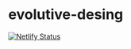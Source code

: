 # evolutive-desing
[![Netlify Status](https://api.netlify.com/api/v1/badges/206b3d9a-7572-47b0-ab8d-ec5d3798cced/deploy-status)](https://app.netlify.com/sites/evolutivedesign/deploys)
